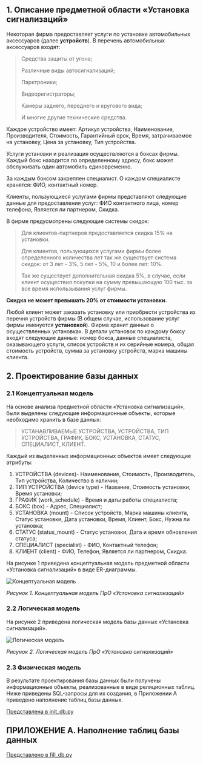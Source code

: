 ## 1. Описание предметной области «Установка сигнализаций»

Некоторая фирма предоставляет услуги по установке автомобильных аксессуаров (далее **устройств**).
В перечень автомобильных аксессуаров входят: 
>Средства защиты от угона; 
>
>Различные виды автосигнализаций; 
>
>Парктроники; 
>
>Видеорегистраторы; 
>
>Камеры заднего, переднего и кругового вида; 
>
>И многие другие технические средства.

Каждое устройство имеет: Артикул устройства, Наименование, 
Производителя, Стоимость, Гарантийный срок, Время, затрачиваемое на установку, Цена за установку, Тип устройства. 

Услуги установки и реализация осуществляются в боксах фирмы. 
Каждый бокс находится по определенному адресу, бокс может обслуживать один автомобиль единовременно.

За каждым боксом закреплен специалист. О каждом специалисте хранятся:
ФИО, контактный номер. 

Клиенты, пользующиеся услугами фирмы представляют 
следующие данные для предоставления услуг: 
ФИО контактного лица, номер телефона, Является ли партнером, Скидка.


В фирме предусмотрены следующие системы скидок:
> Для клиентов-партнеров предоставляется скидка 15% на установки. 
> 
> Для клиентов, пользующихся услугами фирмы более определенного 
количества лет так же существует система скидок: от 3 лет - 3%, 5 лет - 5%, 10 и более лет: 10%. 
>
> Так же существует дополнительная скидка 5%, в случае, если клиент 
осуществил покупки на сумму превышающую 100 тыс. за все время использывания услуг фирмы. 

**Скидка не может превышать 20% от стоимости установки.**

Любой клиент может заказать установку или приобрести устройства из перечня устройств фирмы 
(В общем случае, использование услуг фирмы именуется **установкой**).
Фирма хранит данные о осуществленных установках. В детали установок по каждому боксу входят следующие данные: 
номер бокса, данные специалиста, оказывающего услуги, список устройств  и их серийные номера,
общая стоимость устройств, сумма за установку устройств, марка машины клиента.


## 2. Проектирование базы данных
### 2.1 Концептуальная модель
На основе анализа предметной области «Установка сигнализаций», были выделены
следующие информационные объекты, которые необходимо хранить в базе данных: 
> УСТАНАВЛИВАЕМЫЕ УСТРОЙСТВА, УСТРОЙСТВА, ТИП УСТРОЙСТВА, ГРАФИК, БОКС, УСТАНОВКА, СТАТУС, СПЕЦИАЛИСТ, КЛИЕНТ.

Каждый из выделенных информационных объектов имеет следующие атрибуты:
1. УСТРОЙСТВА (devices)- Наименование, Стоимость, Производитель, Тип устройства, Количество в наличии;
2. ТИП УСТРОЙСТВА (device type) - Название, Стоимость установки, Время установки;
3. ГРАФИК (work_schedule) - Время и даты работы специалиста;
4. БОКС (box) - Адрес, Cпециалист; 
5. УСТАНОВКА (mount) - Cписок устройств, Марка машины клиента, Статус установки, Дата установки, Время, Клиент, Бокс, Нужна ли установка;
6. СТАТУС (status_mount) - Статус установки, Дата и время обновления статуса; 
7. СПЕЦИАЛИСТ (specialist) -  ФИО, Контактный телефон; 
8. КЛИЕНТ (client) - ФИО, Телефон, Является ли партнером, Скидка.


На рисунке 1 приведена концептуальная модель предметной области
«Установка сигнализаций» в виде ER-диаграммы.

![Концептуальная модель](https://i.ibb.co/Hg8zFj1/Screenshot-at-Nov-20-17-02-20.png)

_Рисунок 1. Концептуальная модель ПрО «Установка сигнализаций»_

### 2.2 Логическая модель
На рисунке 2 приведена логическая модель базы данных «Установка сигнализаций».

![Логическая модель](https://i.ibb.co/hWSspzK/main.png)

_Рисунок 2. Логическая модель ПрО «Установка сигнализаций»_

### 2.3 Физическая модель

В результате проектирования базы данных были получены информационные объекты, 
реализованные в виде реляционных таблиц. Ниже приведены SQL-запросы для их создания,
в Приложении А приведено наполнение таблиц базы данных.

[Представлена в init_db.py](https://github.com/Siubhan/WEB_auto_install/blob/master/init_db.py)


## ПРИЛОЖЕНИЕ A. Наполнение таблиц базы данных
[Представлено в fill_db.py](https://github.com/Siubhan/WEB_auto_install/blob/master/fill_db.py)
